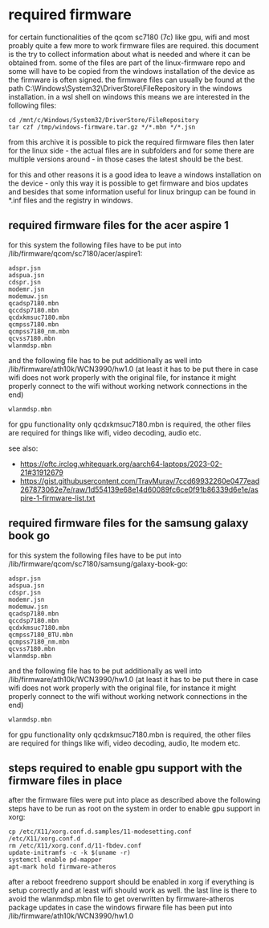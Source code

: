 # required firmware

for certain functionalities of the qcom sc7180 (7c) like gpu, wifi and most
proably quite a few more to work firmware files are required. this document
is the try to collect information about what is needed and where it can be
obtained from. some of the files are part of the linux-firmware repo and some
will have to be copied from the windows installation of the device as the
firmware is often signed. the firmware files can usually be found at the
path C:\Windows\System32\DriverStore\FileRepository in the windows
installation. in a wsl shell on windows this means we are interested in the
following files:
```
cd /mnt/c/Windows/System32/DriverStore/FileRepository
tar czf /tmp/windows-firmware.tar.gz */*.mbn */*.jsn
```
from this archive it is possible to pick the required firmware files then
later for the linux side - the actual files are in subfolders and for some
there are multiple versions around - in those cases the latest should be the
best.

for this and other reasons it is a good idea to leave a windows installation
on the device - only this way it is possible to get firmware and bios updates
and besides that some information useful for linux bringup can be found in
*.inf files and the registry in windows.

## required firmware files for the acer aspire 1

for this system the following files have to be put into
/lib/firmware/qcom/sc7180/acer/aspire1:
```
adspr.jsn
adspua.jsn
cdspr.jsn
modemr.jsn
modemuw.jsn
qcadsp7180.mbn
qccdsp7180.mbn
qcdxkmsuc7180.mbn
qcmpss7180.mbn
qcmpss7180_nm.mbn
qcvss7180.mbn
wlanmdsp.mbn
```
and the following file has to be put additionally as well into
/lib/firmware/ath10k/WCN3990/hw1.0 (at least it has to be put there in case
wifi does not work properly with the original file, for instance it might
properly connect to the wifi without working network connections in the end)
```
wlanmdsp.mbn
```
for gpu functionality only qcdxkmsuc7180.mbn is required, the other files are
required for things like wifi, video decoding, audio etc.

see also:
- https://oftc.irclog.whitequark.org/aarch64-laptops/2023-02-21#31912679
- https://gist.githubusercontent.com/TravMurav/7ccd69932260e0477ead267873062e7e/raw/1d554139e68e14d60089fc6ce0f91b86339d6e1e/aspire-1-firmware-list.txt

## required firmware files for the samsung galaxy book go

for this system the following files have to be put into
/lib/firmware/qcom/sc7180/samsung/galaxy-book-go:
```
adspr.jsn
adspua.jsn
cdspr.jsn
modemr.jsn
modemuw.jsn
qcadsp7180.mbn
qccdsp7180.mbn
qcdxkmsuc7180.mbn
qcmpss7180_BTU.mbn
qcmpss7180_nm.mbn
qcvss7180.mbn
wlanmdsp.mbn
```
and the following file has to be put additionally as well into
/lib/firmware/ath10k/WCN3990/hw1.0 (at least it has to be put there in case
wifi does not work properly with the original file, for instance it might
properly connect to the wifi without working network connections in the end)
```
wlanmdsp.mbn
```
for gpu functionality only qcdxkmsuc7180.mbn is required, the other files are
required for things like wifi, video decoding, audio, lte modem etc.

## steps required to enable gpu support with the firmware files in place

after the firmware files were put into place as described above the following
steps have to be run as root on the system in order to enable gpu support in
xorg:
```
cp /etc/X11/xorg.conf.d.samples/11-modesetting.conf /etc/X11/xorg.conf.d
rm /etc/X11/xorg.conf.d/11-fbdev.conf
update-initramfs -c -k $(uname -r)
systemctl enable pd-mapper
apt-mark hold firmware-atheros
```
after a reboot freedreno support should be enabled in xorg if everything is
setup correctly and at least wifi should work as well. the last line is there
to avoid the wlanmdsp.mbn file to get overwritten by firmware-atheros package
updates in case the windows firware file has been put into
/lib/firmware/ath10k/WCN3990/hw1.0

